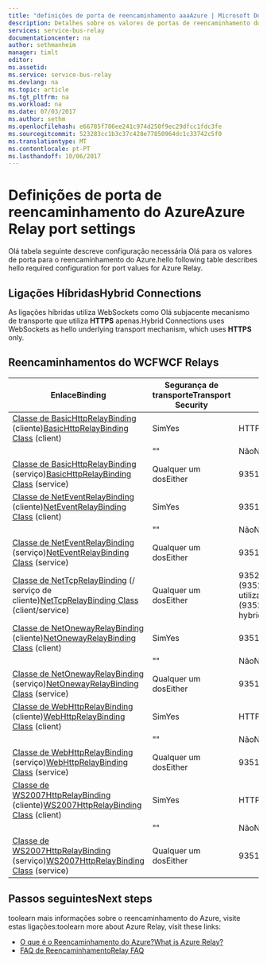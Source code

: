 ```yaml
---
title: "definições de porta de reencaminhamento aaaAzure | Microsoft Docs"
description: Detalhes sobre os valores de portas de reencaminhamento do Azure.
services: service-bus-relay
documentationcenter: na
author: sethmanheim
manager: timlt
editor: 
ms.assetid: 
ms.service: service-bus-relay
ms.devlang: na
ms.topic: article
ms.tgt_pltfrm: na
ms.workload: na
ms.date: 07/03/2017
ms.author: sethm
ms.openlocfilehash: e66785f786ee241c974d250f9ec29dfcc1fdc3fe
ms.sourcegitcommit: 523283cc1b3c37c428e77850964dc1c33742c5f0
ms.translationtype: MT
ms.contentlocale: pt-PT
ms.lasthandoff: 10/06/2017
---
```

# <a name="azure-relay-port-settings"></a><span data-ttu-id="15099-103">Definições de porta de reencaminhamento do Azure</span><span class="sxs-lookup"><span data-stu-id="15099-103">Azure Relay port settings</span></span>

<span data-ttu-id="15099-104">Olá tabela seguinte descreve configuração necessária Olá para os valores de porta para o reencaminhamento do Azure.</span><span class="sxs-lookup"><span data-stu-id="15099-104">hello following table describes hello required configuration for port values for Azure Relay.</span></span>

## <a name="hybrid-connections"></a><span data-ttu-id="15099-105">Ligações Híbridas</span><span class="sxs-lookup"><span data-stu-id="15099-105">Hybrid Connections</span></span>
<span data-ttu-id="15099-106">As ligações híbridas utiliza WebSockets como Olá subjacente mecanismo de transporte que utiliza **HTTPS** apenas.</span><span class="sxs-lookup"><span data-stu-id="15099-106">Hybrid Connections uses WebSockets as hello underlying transport mechanism, which uses **HTTPS** only.</span></span> 

## <a name="wcf-relays"></a><span data-ttu-id="15099-107">Reencaminhamentos do WCF</span><span class="sxs-lookup"><span data-stu-id="15099-107">WCF Relays</span></span>
  
|<span data-ttu-id="15099-108">Enlace</span><span class="sxs-lookup"><span data-stu-id="15099-108">Binding</span></span>|<span data-ttu-id="15099-109">Segurança de transporte</span><span class="sxs-lookup"><span data-stu-id="15099-109">Transport Security</span></span>|<span data-ttu-id="15099-110">Porta</span><span class="sxs-lookup"><span data-stu-id="15099-110">Port</span></span>|  
|-------------|------------------------|----------|  
|<span data-ttu-id="15099-111">[Classe de BasicHttpRelayBinding](/dotnet/api/microsoft.servicebus.basichttprelaybinding) (cliente)</span><span class="sxs-lookup"><span data-stu-id="15099-111">[BasicHttpRelayBinding Class](/dotnet/api/microsoft.servicebus.basichttprelaybinding) (client)</span></span>|<span data-ttu-id="15099-112">Sim</span><span class="sxs-lookup"><span data-stu-id="15099-112">Yes</span></span>|<span data-ttu-id="15099-113">HTTPS</span><span class="sxs-lookup"><span data-stu-id="15099-113">HTTPS</span></span>| 
| |<span data-ttu-id="15099-114">"</span><span class="sxs-lookup"><span data-stu-id="15099-114">"</span></span> |<span data-ttu-id="15099-115">Não</span><span class="sxs-lookup"><span data-stu-id="15099-115">No</span></span>|<span data-ttu-id="15099-116">HTTP</span><span class="sxs-lookup"><span data-stu-id="15099-116">HTTP</span></span>|  
|<span data-ttu-id="15099-117">[Classe de BasicHttpRelayBinding](/dotnet/api/microsoft.servicebus.basichttprelaybinding) (serviço)</span><span class="sxs-lookup"><span data-stu-id="15099-117">[BasicHttpRelayBinding Class](/dotnet/api/microsoft.servicebus.basichttprelaybinding) (service)</span></span>|<span data-ttu-id="15099-118">Qualquer um dos</span><span class="sxs-lookup"><span data-stu-id="15099-118">Either</span></span>|<span data-ttu-id="15099-119">9351/HTTP</span><span class="sxs-lookup"><span data-stu-id="15099-119">9351/HTTP</span></span>|  
|<span data-ttu-id="15099-120">[Classe de NetEventRelayBinding](/dotnet/api/microsoft.servicebus.neteventrelaybinding) (cliente)</span><span class="sxs-lookup"><span data-stu-id="15099-120">[NetEventRelayBinding Class](/dotnet/api/microsoft.servicebus.neteventrelaybinding) (client)</span></span>|<span data-ttu-id="15099-121">Sim</span><span class="sxs-lookup"><span data-stu-id="15099-121">Yes</span></span>|<span data-ttu-id="15099-122">9351/HTTPS</span><span class="sxs-lookup"><span data-stu-id="15099-122">9351/HTTPS</span></span>|  
||<span data-ttu-id="15099-123">"</span><span class="sxs-lookup"><span data-stu-id="15099-123">"</span></span> |<span data-ttu-id="15099-124">Não</span><span class="sxs-lookup"><span data-stu-id="15099-124">No</span></span>|<span data-ttu-id="15099-125">9350/HTTP</span><span class="sxs-lookup"><span data-stu-id="15099-125">9350/HTTP</span></span>|  
|<span data-ttu-id="15099-126">[Classe de NetEventRelayBinding](/dotnet/api/microsoft.servicebus.neteventrelaybinding) (serviço)</span><span class="sxs-lookup"><span data-stu-id="15099-126">[NetEventRelayBinding Class](/dotnet/api/microsoft.servicebus.neteventrelaybinding) (service)</span></span>|<span data-ttu-id="15099-127">Qualquer um dos</span><span class="sxs-lookup"><span data-stu-id="15099-127">Either</span></span>|<span data-ttu-id="15099-128">9351/HTTP</span><span class="sxs-lookup"><span data-stu-id="15099-128">9351/HTTP</span></span>|  
|<span data-ttu-id="15099-129">[Classe de NetTcpRelayBinding](/dotnet/api/microsoft.servicebus.nettcprelaybinding) (/ serviço de cliente)</span><span class="sxs-lookup"><span data-stu-id="15099-129">[NetTcpRelayBinding Class](/dotnet/api/microsoft.servicebus.nettcprelaybinding) (client/service)</span></span>|<span data-ttu-id="15099-130">Qualquer um dos</span><span class="sxs-lookup"><span data-stu-id="15099-130">Either</span></span>|<span data-ttu-id="15099-131">9352/5671/HTTP (9352/9353 se híbridas a utilizar)</span><span class="sxs-lookup"><span data-stu-id="15099-131">5671/9352/HTTP (9352/9353 if using hybrid)</span></span>|  
|<span data-ttu-id="15099-132">[Classe de NetOnewayRelayBinding](/dotnet/api/microsoft.servicebus.netonewayrelaybinding) (cliente)</span><span class="sxs-lookup"><span data-stu-id="15099-132">[NetOnewayRelayBinding Class](/dotnet/api/microsoft.servicebus.netonewayrelaybinding) (client)</span></span>|<span data-ttu-id="15099-133">Sim</span><span class="sxs-lookup"><span data-stu-id="15099-133">Yes</span></span>|<span data-ttu-id="15099-134">9351/HTTPS</span><span class="sxs-lookup"><span data-stu-id="15099-134">9351/HTTPS</span></span>|  
||<span data-ttu-id="15099-135">"</span><span class="sxs-lookup"><span data-stu-id="15099-135">"</span></span> |<span data-ttu-id="15099-136">Não</span><span class="sxs-lookup"><span data-stu-id="15099-136">No</span></span>|<span data-ttu-id="15099-137">9350/HTTP</span><span class="sxs-lookup"><span data-stu-id="15099-137">9350/HTTP</span></span>|  
|<span data-ttu-id="15099-138">[Classe de NetOnewayRelayBinding](/dotnet/api/microsoft.servicebus.netonewayrelaybinding) (serviço)</span><span class="sxs-lookup"><span data-stu-id="15099-138">[NetOnewayRelayBinding Class](/dotnet/api/microsoft.servicebus.netonewayrelaybinding) (service)</span></span>|<span data-ttu-id="15099-139">Qualquer um dos</span><span class="sxs-lookup"><span data-stu-id="15099-139">Either</span></span>|<span data-ttu-id="15099-140">9351/HTTP</span><span class="sxs-lookup"><span data-stu-id="15099-140">9351/HTTP</span></span>|  
|<span data-ttu-id="15099-141">[Classe de WebHttpRelayBinding](/dotnet/api/microsoft.servicebus.webhttprelaybinding) (cliente)</span><span class="sxs-lookup"><span data-stu-id="15099-141">[WebHttpRelayBinding Class](/dotnet/api/microsoft.servicebus.webhttprelaybinding) (client)</span></span>|<span data-ttu-id="15099-142">Sim</span><span class="sxs-lookup"><span data-stu-id="15099-142">Yes</span></span>|<span data-ttu-id="15099-143">HTTPS</span><span class="sxs-lookup"><span data-stu-id="15099-143">HTTPS</span></span>|  
||<span data-ttu-id="15099-144">"</span><span class="sxs-lookup"><span data-stu-id="15099-144">"</span></span> |<span data-ttu-id="15099-145">Não</span><span class="sxs-lookup"><span data-stu-id="15099-145">No</span></span>|<span data-ttu-id="15099-146">HTTP</span><span class="sxs-lookup"><span data-stu-id="15099-146">HTTP</span></span>|  
|<span data-ttu-id="15099-147">[Classe de WebHttpRelayBinding](/dotnet/api/microsoft.servicebus.webhttprelaybinding) (serviço)</span><span class="sxs-lookup"><span data-stu-id="15099-147">[WebHttpRelayBinding Class](/dotnet/api/microsoft.servicebus.webhttprelaybinding) (service)</span></span>|<span data-ttu-id="15099-148">Qualquer um dos</span><span class="sxs-lookup"><span data-stu-id="15099-148">Either</span></span>|<span data-ttu-id="15099-149">9351/HTTP</span><span class="sxs-lookup"><span data-stu-id="15099-149">9351/HTTP</span></span>|  
|<span data-ttu-id="15099-150">[Classe de WS2007HttpRelayBinding](/dotnet/api/microsoft.servicebus.ws2007httprelaybinding) (cliente)</span><span class="sxs-lookup"><span data-stu-id="15099-150">[WS2007HttpRelayBinding Class](/dotnet/api/microsoft.servicebus.ws2007httprelaybinding) (client)</span></span>|<span data-ttu-id="15099-151">Sim</span><span class="sxs-lookup"><span data-stu-id="15099-151">Yes</span></span>|<span data-ttu-id="15099-152">HTTPS</span><span class="sxs-lookup"><span data-stu-id="15099-152">HTTPS</span></span>|  
||<span data-ttu-id="15099-153">"</span><span class="sxs-lookup"><span data-stu-id="15099-153">"</span></span> |<span data-ttu-id="15099-154">Não</span><span class="sxs-lookup"><span data-stu-id="15099-154">No</span></span>|<span data-ttu-id="15099-155">HTTP</span><span class="sxs-lookup"><span data-stu-id="15099-155">HTTP</span></span>|  
|<span data-ttu-id="15099-156">[Classe de WS2007HttpRelayBinding](/dotnet/api/microsoft.servicebus.ws2007httprelaybinding) (serviço)</span><span class="sxs-lookup"><span data-stu-id="15099-156">[WS2007HttpRelayBinding Class](/dotnet/api/microsoft.servicebus.ws2007httprelaybinding) (service)</span></span>|<span data-ttu-id="15099-157">Qualquer um dos</span><span class="sxs-lookup"><span data-stu-id="15099-157">Either</span></span>|<span data-ttu-id="15099-158">9351/HTTP</span><span class="sxs-lookup"><span data-stu-id="15099-158">9351/HTTP</span></span>|

## <a name="next-steps"></a><span data-ttu-id="15099-159">Passos seguintes</span><span class="sxs-lookup"><span data-stu-id="15099-159">Next steps</span></span>
<span data-ttu-id="15099-160">toolearn mais informações sobre o reencaminhamento do Azure, visite estas ligações:</span><span class="sxs-lookup"><span data-stu-id="15099-160">toolearn more about Azure Relay, visit these links:</span></span>
* [<span data-ttu-id="15099-161">O que é o Reencaminhamento do Azure?</span><span class="sxs-lookup"><span data-stu-id="15099-161">What is Azure Relay?</span></span>](relay-what-is-it.md)
* [<span data-ttu-id="15099-162">FAQ de Reencaminhamento</span><span class="sxs-lookup"><span data-stu-id="15099-162">Relay FAQ</span></span>](relay-faq.md)